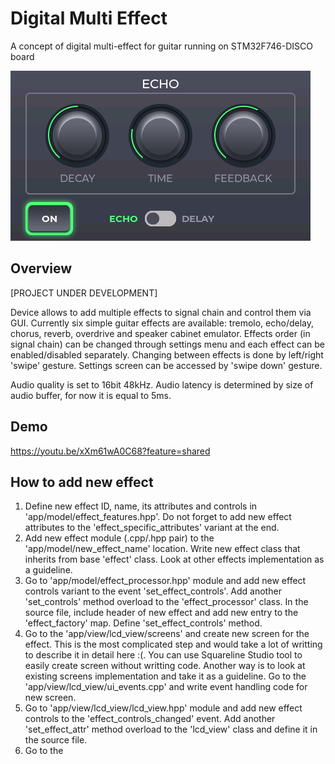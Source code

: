 # Digital Multi Effect

A concept of digital multi-effect for guitar running on STM32F746-DISCO board

![screenshot](guitar_mfx.png)

## Overview

[PROJECT UNDER DEVELOPMENT]

Device allows to add multiple effects to signal chain and control them via GUI. Currently six simple guitar effects are available: tremolo, echo/delay, chorus, reverb, overdrive and speaker cabinet emulator. Effects order (in signal chain) can be changed through settings menu and each effect can be enabled/disabled separately. Changing between effects is done by left/right 'swipe' gesture. Settings screen can be accessed by 'swipe down' gesture.

Audio quality is set to 16bit 48kHz. Audio latency is determined by size of audio buffer, for now it is equal to 5ms.

## Demo
https://youtu.be/xXm61wA0C68?feature=shared

## How to add new effect

1. Define new effect ID, name, its attributes and controls in 'app/model/effect_features.hpp'. Do not forget to add new effect attributes to the 'effect_specific_attributes' variant at the end.
2. Add new effect module (.cpp/.hpp pair) to the 'app/model/new_effect_name' location. Write new effect class that inherits from base 'effect' class. Look at other effects implementation as a guideline.
3. Go to 'app/model/effect_processor.hpp' module and add new effect controls variant to the event 'set_effect_controls'. Add another 'set_controls' method overload to the 'effect_processor' class. In the source file, include header of new effect and add new entry to the 'effect_factory' map. Define 'set_effect_controls' method.
4. Go to the 'app/view/lcd_view/screens' and create new screen for the effect. This is the most complicated step and would take a lot of writting to describe it in detail here :(. You can use Squareline Studio tool to easily create screen without writting code. Another way is to look at existing screens implementation and take it as a guideline. Go to the 'app/view/lcd_view/ui_events.cpp' and write event handling code for new screen.
5. Go to 'app/view/lcd_view/lcd_view.hpp' module and add new effect controls to the 'effect_controls_changed' event. Add another 'set_effect_attr' method overload to the 'lcd_view' class and define it in the source file.
6. Go to the

